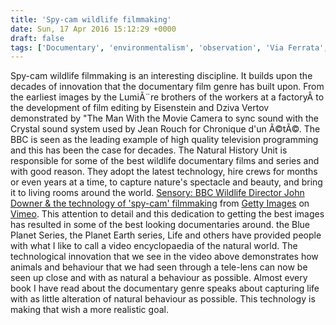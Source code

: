 ```yaml
---
title: 'Spy-cam wildlife filmmaking'
date: Sun, 17 Apr 2016 15:12:29 +0000
draft: false
tags: ['Documentary', 'environmentalism', 'observation', 'Via Ferrata', 'vimeo']
---
```


Spy-cam wildlife filmmaking is an interesting discipline. It builds upon the decades of innovation that the documentary film genre has built upon. From the earliest images by the LumiÃ¨re brothers of the workers at a factoryÂ to the development of film editing by Eisenstein and Dziva Vertov demonstrated by "The Man With the Movie Camera to sync sound with the Crystal sound system used by Jean Rouch for Chronique d'un Ã©tÃ©. The BBC is seen as the leading example of high quality television programming and this has been the case for decades. The Natural History Unit is responsible for some of the best wildlife documentary films and series and with good reason. They adopt the latest technology, hire crews for months or even years at a time, to capture nature's spectacle and beauty, and bring it to living rooms around the world. [Sensory: BBC Wildlife Director John Downer & the technology of 'spy-cam' filmmaking](https://vimeo.com/102514372) from [Getty Images](https://vimeo.com/gettyimages) on [Vimeo](https://vimeo.com). This attention to detail and this dedication to getting the best images has resulted in some of the best looking documentaries around. the Blue Planet Series, the Planet Earth series, Life and others have provided people with what I like to call a video encyclopaedia of the natural world. The technological innovation that we see in the video above demonstrates how animals and behaviour that we had seen through a tele-lens can now be seen up close and with as natural a behaviour as possible. Almost every book I have read about the documentary genre speaks about capturing life with as little alteration of natural behaviour as possible. This technology is making that wish a more realistic goal.